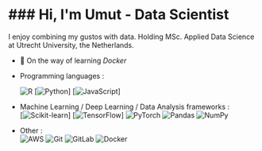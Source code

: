 # ### Hi, I'm Umut - Data Scientist

I enjoy combining my gustos with data. Holding MSc. Applied Data Science at Utrecht University, the Netherlands.

- 🌱 On the way of learning *Docker*


- Programming languages : <br />

  ![R](https://img.shields.io/badge/r-%23276DC3.svg?style=for-the-badge&logo=r&logoColor=white)
  [![Python](http://img.shields.io/badge/-Python-eee?style=flat-square&logo=python&logoColor=F7BD2F)]
  [![JavaScript](https://img.shields.io/badge/-JavaScript-eee?style=flat-square&logo=javascript&logoColor=DD9C25)]

- Machine Learning / Deep Learning / Data Analysis frameworks : <br />
 [![Scikit-learn](http://img.shields.io/badge/-Scikit--Learn-eee?style=flat-square&logo=scikit-learn&logoColor=e26d00)]
 [![TensorFlow](http://img.shields.io/badge/-TensorFlow-eee?style=flat-square&logo=tensorflow&logoColor=FF6F00)]
 ![PyTorch](https://img.shields.io/badge/PyTorch-%23EE4C2C.svg?style=for-the-badge&logo=PyTorch&logoColor=white)
 ![Pandas](https://img.shields.io/badge/pandas-%23150458.svg?style=for-the-badge&logo=pandas&logoColor=white)
 ![NumPy](https://img.shields.io/badge/numpy-%23013243.svg?style=for-the-badge&logo=numpy&logoColor=white)

- Other : <br />
![AWS](https://img.shields.io/badge/AWS-%23FF9900.svg?style=for-the-badge&logo=amazon-aws&logoColor=white)
![Git](https://img.shields.io/badge/git-%23F05033.svg?style=for-the-badge&logo=git&logoColor=white)
![GitLab](https://img.shields.io/badge/gitlab-%23181717.svg?style=for-the-badge&logo=gitlab&logoColor=white)
![Docker](https://img.shields.io/badge/docker-%230db7ed.svg?style=for-the-badge&logo=docker&logoColor=white)



